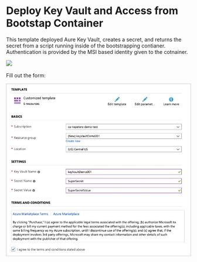 # Deploy Key Vault and Access from Bootstap Container

This template deployed Aure Key Vault, creates a secret, and returns the secret from a script running inside of the bootstrapping contianer. Authentication is provided by the MSI based identity given to the cotnainer.

<a href="https://portal.azure.com/#create/Microsoft.Template/uri/https%3A%2F%2Fraw.githubusercontent.com%2Fneilpeterson%2Fkeyvault-msi-demo%2Fmaster%2Fdeployment-artifacts%2Fazuredeploy.json" target="_blank">
    <img src="http://azuredeploy.net/deploybutton.png"/>
</a>

Fill out the form:

![](./images/form.jpg)